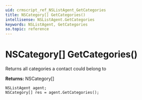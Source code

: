 ```yaml
---
uid: crmscript_ref_NSListAgent_GetCategories
title: NSCategory[] GetCategories()
intellisense: NSListAgent.GetCategories
keywords: NSListAgent, GetCategories
so.topic: reference
---
```


# NSCategory[] GetCategories()

Returns all categories a contact could belong to

**Returns:** NSCategory[]

```crmscript
NSListAgent agent;
NSCategory[] res = agent.GetCategories();
```

